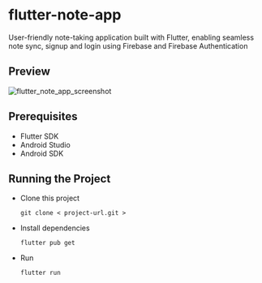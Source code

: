 # flutter-note-app

User-friendly note-taking application built with Flutter, enabling seamless note sync, signup and login using Firebase and Firebase Authentication

## Preview

![flutter_note_app_screenshot](https://firebasestorage.googleapis.com/v0/b/gagan1337-a73b1.appspot.com/o/v2_paper_notes.webp?alt=media&token=601cd61e-db30-46a5-bdd9-b80d522db08a)

## Prerequisites

- Flutter SDK
- Android Studio
- Android SDK

## Running the Project

- Clone this project
  
  `git clone < project-url.git >`

  
- Install dependencies
  
  `flutter pub get`
  
  
- Run
  
  `flutter run`
